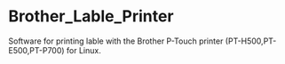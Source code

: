 # Brother_Lable_Printer
Software for printing lable with the Brother P-Touch printer (PT-H500,PT-E500,PT-P700) for Linux. 

